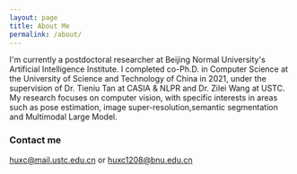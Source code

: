```yaml
---
layout: page
title: About Me
permalink: /about/
---
```

I'm currently a postdoctoral researcher at Beijing Normal University's Artificial Intelligence Institute. I completed co-Ph.D. in Computer Science at the University of Science and Technology of China in 2021, under the supervision of Dr. Tieniu Tan at CASIA & NLPR and Dr. Zilei Wang at USTC. My research focuses on computer vision, with specific interests in areas such as pose estimation, image super-resolution,semantic segmentation and Multimodal Large Model.
### Contact me
[huxc@mail.ustc.edu.cn](mailto:huxc@mail.ustc.edu.cn) or  [huxc1208@bnu.edu.cn](mailto:huxc@bnu.edu.cn)
